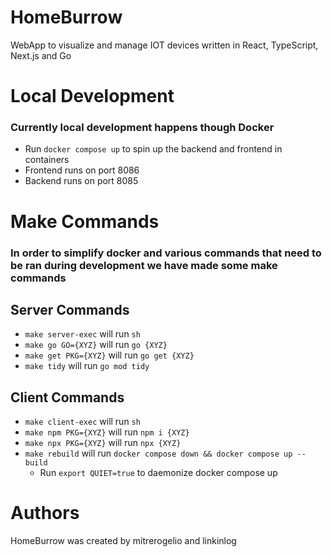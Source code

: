 # HomeBurrow
WebApp to visualize and manage IOT devices written in React, TypeScript, Next.js and Go


# Local Development
### Currently local development happens though Docker
- Run `docker compose up` to spin up the backend and frontend in containers
- Frontend runs on port 8086
- Backend runs on port 8085

# Make Commands
### In order to simplify docker and various commands that need to be ran during development we have made some make commands
## Server Commands
- `make server-exec` will run `sh`
- `make go GO={XYZ}` will run `go {XYZ}`
- `make get PKG={XYZ}` will run `go get {XYZ}`
- `make tidy` will run `go mod tidy`

## Client Commands
- `make client-exec` will run `sh`
- `make npm PKG={XYZ}` will run `npm i {XYZ}`
- `make npx PKG={XYZ}` will run `npx {XYZ}`
- `make rebuild` will run `docker compose down && docker compose up --build`
  - Run `export QUIET=true` to daemonize docker compose up
# Authors
HomeBurrow was created by mitrerogelio and linkinlog